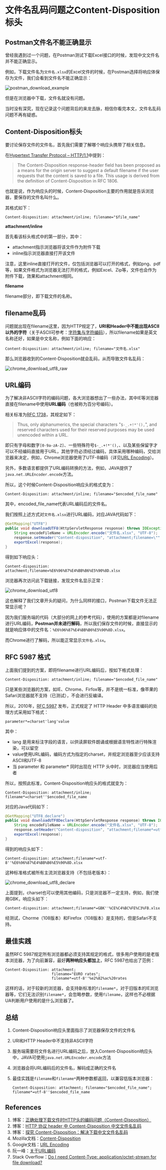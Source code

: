# 文件名乱码问题之Content-Disposition标头

## Postman文件名不能正确显示

曾经我遇到过一个问题，在Postman测试下载Excel接口的时候，发现中文文件名并不能正确显示。

例如，下载文件名为`文件名.xlsx`的Excel文件的时候，在Postman选择将响应体保存为文件，我们会看到文件名不能正确显示：

![postman_download_example](header_content_disposition_assets/postman_download_example.png 'Postman下载中文文件名不能正确显示')

但是在浏览器中下载，文件名就没有问题。

当时没有深究，现在记录这个问题背后的来龙去脉，相信你看完本文，文件名乱码问题不再有疑惑。

## Content-Disposition标头

要讨论保存文件的文件名，首先我们需要了解哪个响应头携带了相关信息。

在[Hypertext Transfer Protocol – HTTP/1.1](http://www.rfc-editor.org/rfc/rfc2616.pdf)中提到：

> The Content-Disposition response-header field has been proposed as a means for the origin server to suggest a default filename if the user requests that the content is saved to a file. This usage is derived from the definition of Content-Disposition in RFC 1806.

也就是说，作为响应头的时候，Content-Disposition主要的作用就是告诉浏览器，要保存的文件名叫什么。

其格式如下：

```
Content-Disposition: attachment/inline; filename="$file_name"
```

**attachment/inline**

首先看该标头格式中的第一部分，其中：

- attachment指示浏览器将该文件作为附件下载
- inline指示浏览器直接打开该文件

注意，这里inline直接打开的文件，仅包括浏览器可以打开的格式，例如png、pdf等，如果文件格式为浏览器无法打开的格式，例如Excel、Zip等，文件也会作为附件下载，效果和attachment相同。

**filename**

filename部分，即下载文件的名称。

## filename乱码

问题就出现在filename这里，因为HTTP规定了，**URI和Header中不能出现ASCII以外的字符**（关于ASCII可参考：[字符集与字符编码](ComputerBasic/character_set.md)），所以filename如果是英文名称还好，如果是中文名称，例如下面的响应：

```
Content-Disposition: attachment/inline; filename="文件名.xlsx"
```

那么浏览器收到的Content-Disposition就会乱码，从而导致文件名乱码：

![chrome_download_utf8_raw](header_content_disposition_assets/chrome_download_utf8_raw.png '文件名非ASCII字符不经过URL编码会造成乱码')

## URL编码

为了解决非ASCII字符的编码问题，各大浏览器想出了一些办法，其中IE等浏览器直接在filename中使用**URL编码**（也被称为百分号编码）。

相关标准为[RFC 1738](https://www.ietf.org/rfc/rfc1738.txt)，其规定如下：

>Thus, only alphanumerics, the special characters "`$-_.+!*'(),`", and  reserved characters used for their reserved purposes may be used unencoded within a URL.

即只有字母和数字`[0-9a-zA-Z]`、一些特殊符号`$-_.+!*'(),`、以及某些保留字才可以不经编码直接用于URL，其他字符必须经过编码，具体采用哪种编码，交给浏览器来决定，例如，Chrome浏览器使用了UTF-8编码（详见[URL Encoding](https://developers.google.com/maps/url-encoding)）。

另外，多数语言都提供了URL编码转换的方法，例如，JAVA提供了`java.net.URLEncoder.encode`方法。

所以，这个时候Content-Disposition响应头的格式变为：

```
Content-Disposition: attachment/inline; filename="$encoded_file_name"
```

其中，encoded_file_name代表URL编码后的文件名。

我们按照上述方式对`文件名.xlsx`进行URL编码，对应JAVA代码如下：

```java
@GetMapping("UTF8")
public void downloadUTF8(HttpServletResponse response) throws IOException {
    String encodeFileName = URLEncoder.encode("文件名.xlsx", "UTF-8");
    response.setHeader("Content-disposition", "attachment;filename=\"" + encodeFileName + "\"");
    exportExcel(response);
}
```

得到如下响应头：

```
Content-disposition: attachment;filename=%E6%96%87%E4%BB%B6%E5%90%8D.xlsx
```

浏览器再次访问此下载链接，发现文件名显示正常：

![chrome_download_utf8](header_content_disposition_assets/chrome_download_utf8.png '非ASCII字符URL编码后文件名正常显示')

这也解释了我们文章开头的疑问，为什么同样的接口，Postman下载文件无法正常显示呢？

因为我们服务端的代码（大部分的网上的参考代码），使用的方案都是对filename进行URL编码，**Postman并未进行解码**，所以我们保存文件的时候，直接显示的就是响应体中的文件名：`%E6%96%87%E4%BB%B6%E5%90%8D.xlsx`。

而Chrome进行了解码，所以能正常显示`文件名.xlsx`。

## RFC 5987 格式

上面我们提到的方案，即将filename进行URL编码后，按如下格式处理：

```
Content-Disposition: attachment/inline; filename="$encoded_file_name"
```

只是某些浏览器的方案，如IE、Chrome、Firfox等，并不是统一标准，像苹果的Safari浏览器就不支持（已测试），不会进行反编译。

所以，2010年，[RFC 5987](http://tools.ietf.org/html/rfc5987) 发布，正式规定了 HTTP Header 中多语言编码的处理方式采用如下格式：

```
parameter*=charset'lang'value
```

其中：

- lang 是用来标注字段的语言，以供读屏软件朗诵或根据语言特性进行特殊渲染，可以留空
- value使用URL编码，编码方式为指定的charset，并规定浏览器至少应该支持ASCII和UTF-8
- 当 parameter 和 parameter* 同时出现在 HTTP 头中时，浏览器应当使用后者

所以，按照此标准，Content-Disposition响应头的格式就变为：

```
Content-Disposition: attachment/inline; filename*=charset''$encoded_file_name
```

对应的Java代码如下：

```java
@GetMapping("UTF8_declare")
public void downloadUTF8Declare(HttpServletResponse response) throws IOException {
    String encodeFileName = URLEncoder.encode("文件名.xlsx", "UTF-8");
    response.setHeader("Content-disposition", "attachment;filename*=utf-8''" + encodeFileName);
    exportExcel(response);
}
```

得到的响应头如下：

```
Content-disposition: attachment;filename*=utf-8''%E6%96%87%E4%BB%B6%E5%90%8D.xlsx
```

这种标准格式被所有主流浏览器支持（不包括老版本）：

![chrome_download_utf8_declare](header_content_disposition_assets/chrome_download_utf8_declare.png '使用统一格式，文件名正常显示')

上面提到，charset也可以使用其他编码，只是浏览器不一定支持，例如，我们使用GBK，响应头如下：

```
Content-disposition: attachment;filename*=GBK''%CE%C4%BC%FE%C3%FB.xlsx
```

经测试，Chorme（108版本）和Firefox（108版本）是支持的，但是Safari不支持。

## 最佳实践

虽然RFC 5987规定所有浏览器都必须支持其规定的格式，很多用户使用的是老版本浏览器，为了向前兼容，最好**两种响应头都加上**，RFC 5987也给出了范例：

```
Content-Disposition: attachment;
                     filename="EURO rates";
                     filename*=utf-8''%e2%82%ac%20rates
```

这样的话，对于较新的浏览器，会支持新标准的`filename*`，对于旧版本的IE浏览器等，它们无法识别`filename*`，会忽略参数，使用`filename`，这样也不必根据UA判断用户使用的是什么浏览器了。

## 总结

1. Content-Disposition响应头里面指示了浏览器保存文件的文件名

2. URI和HTTP Header中不支持非ASCII字符

3. 服务端需要将文件名进行URL编码之后，放入Content-Disposition响应头中，JAVA可使用`java.net.URLEncoder.encode`方法

4. 浏览器会将URL编码后的文件名，解码成正确的文件名

5. 最佳实践是`filename`和`filename*`两种参数都返回，以兼容低版本浏览器：

   ```
   Content-Disposition: attachment; filename="$encoded_file_name"; filename*=utf-8''$encoded_file_name
   ```

## References

1. 博客：[正确处理下载文件时HTTP头的编码问题（Content-Disposition）](https://blog.robotshell.org/2012/deal-with-http-header-encoding-for-file-download/)
2. 博客：[HTTP 协议 header 中 Content-Disposition 中文文件名乱码](https://my.oschina.net/pingpangkuangmo/blog/376332)
3. 博客：[探究 Content-Disposition：解决下载中文文件名乱码](https://blog.csdn.net/liuyaqi1993/article/details/78275396)
4. Mozilla文档：[Content-Disposition](https://developer.mozilla.org/docs/Web/HTTP/Headers/Content-Disposition)
5. Google文档：[URL Encoding](https://developers.google.com/maps/url-encoding)
6. 阮一峰：[关于URL编码](https://www.ruanyifeng.com/blog/2010/02/url_encoding.html)
7. Stack Overflow：[Do I need Content-Type: application/octet-stream for file download?](https://stackoverflow.com/questions/20508788/do-i-need-content-type-application-octet-stream-for-file-download)